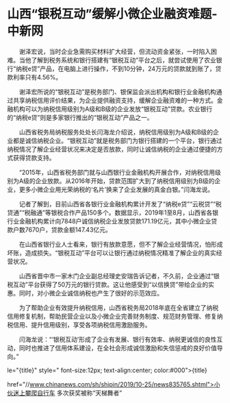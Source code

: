 # 山西“银税互动”缓解小微企业融资难题-中新网

　　谢泽宏说，当时企业急需购买材料扩大经营，但流动资金紧张，一时陷入困难。当他了解到税务系统和银行搭建有“银税互动”平台之后，就尝试使用了农业银行“纳税e贷”产品，在电脑上进行操作，不到10分钟，24万元的贷款就到账了，贷款利率只有4.56%。

　　谢泽宏所说的“银税互动”是税务部门、银保监会派出机构和银行业金融机构通过共享纳税信用评价结果，为企业提供融资支持，缓解企业融资难的一种方式。金融机构可以为纳税信用级别为A级和B级的企业发放“银税互动”贷款。农业银行的“纳税e贷”则是多家银行推出的“银税互动”产品之一。

　　山西省税务局纳税服务处处长闫海龙介绍说，纳税信用级别为A级和B级的企业都是诚信纳税企业。“银税互动”就是税务部门为银行搭建的一个平台，银行通过纳税情况了解企业经营状况来决定是否放款，同时让诚信纳税的企业通过便捷的方式获得贷款支持。

　　“2015年，山西省税务部门就与山西银行业金融机构开展合作，对纳税信用级别为A级的企业放款。从2016年开始，贷款范围扩大到了纳税信用级别为B级的企业，更多小微企业用光荣纳税的‘名片’换来了企业发展的真金白银。”闫海龙说。

　　记者了解到，目前山西省各银行业金融机构累计开发了“纳税e贷”“云税贷”“税贷通”“税融通”等银税合作产品150多个。数据显示，2019年1至8月，山西省各银行业金融机构累计向7848户诚信纳税企业发放贷款171.19亿元，其中小微企业贷款户数7670户，贷款金额147.43亿元。

　　在山西省银行业人士看来，银行有放款意愿，但不了解企业经营情况，怕形成坏账，造成损失。“银税互动”平台可以让银行通过纳税情况精准了解企业的真实经营状况。

　　山西省晋中市一家木门企业副总经理史安瑞告诉记者，不久前，企业通过“银税互动”平台获得了50万元的银行贷款。这让他感受到“以信换贷”带给企业的实惠。同时，对小微企业诚信纳税也产生了很好的示范效应。

　　为了帮助企业有效提升纳税信用，山西省税务局2018年底在全省建立了纳税信用修复机制，帮助民营企业以及小微企业完善财务制度、规范财务管理、修复纳税信用、提升信用级别，享受各项纳税信用激励服务。

　　闫海龙说：“‘银税互动’形成了企业有发展、银行有效率、纳税更诚信的良性互动，同时也推进了信用体系建设，在全社会形成诚信激励和失信惩戒的良好价值导向。”

le="{title}" style=" font-size:12px; text-align:center; color:#000">{title}

href="//www.chinanews.com/sh/shipin/2019/10-25/news835765.shtml">小伙迷上攀爬自行车 多次获奖被称“天梯舞者”
